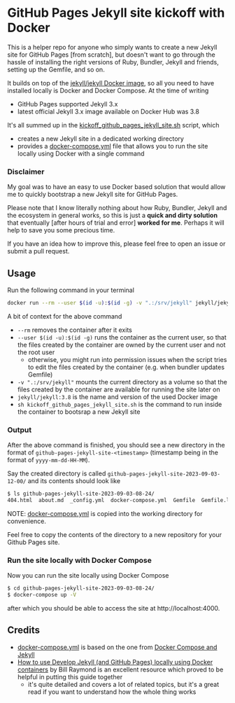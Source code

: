 # GitHub Pages Jekyll site kickoff with Docker

This is a helper repo for anyone who simply wants to create a new Jekyll site
for GitHub Pages [from scratch], but doesn't want to go through the hassle of
installing the right versions of Ruby, Bundler, Jekyll  and friends, setting up
the Gemfile, and so on.

It builds on top of the [jekyll/jekyll Docker image](https://hub.docker.com/r/jekyll/jekyll/),
so all you need to have installed locally is Docker and Docker Compose. At the
time of writing
- GitHub Pages supported Jekyll 3.x
- latest official Jekyll 3.x image available on Docker Hub was 3.8

It's all summed up in the [kickoff_github_pages_jekyll_site.sh](kickoff_github_pages_jekyll_site.sh)
script, which
- creates a new Jekyll site in a dedicated working directory
- provides a [docker-compose.yml](docker-compose.yml) file that allows you to
run the site locally using Docker with a single command

### Disclaimer

My goal was to have an easy to use Docker based solution that would allow me to
quickly bootstrap a new Jekyll site for GitHub Pages.

Please note that I know literally nothing about how Ruby, Bundler, Jekyll and
the ecosystem in general works, so this is just a **quick and dirty solution**
that eventually [after hours of trial and error] **worked for me**.
Perhaps it will help to save you some precious time.

If you have an idea how to improve this, please feel free to open an issue or
submit a pull request.

## Usage

Run the following command in your terminal

```bash
docker run --rm --user $(id -u):$(id -g) -v ".:/srv/jekyll" jekyll/jekyll:3.8 sh kickoff_github_pages_jekyll_site.sh
```

A bit of context for the above command
- `--rm` removes the container after it exits
- `--user $(id -u):$(id -g)` runs the container as the current user, so that
the files created by the container are owned by the current user and not the
root user
  - otherwise, you might run into permission issues when the script tries to
  edit the files created by the container (e.g. when bundler updates Gemfile)
- `-v ".:/srv/jekyll"` mounts the current directory as a volume so that the
files created by the container are available for running the site later on
- `jekyll/jekyll:3.8` is the name and version of the used Docker image
- `sh kickoff_github_pages_jekyll_site.sh` is the command to run inside the
container to bootsrap a new Jekyll site

### Output

After the above command is finished, you should see a new directory in the
format of `github-pages-jekyll-site-<timestamp>` (timestamp being in the format
of `yyyy-mm-dd-HH-MM`).

Say the created directory is called
`github-pages-jekyll-site-2023-09-03-12-00/` and its contents should look like

```bash
$ ls github-pages-jekyll-site-2023-09-03-08-24/
404.html  about.md  _config.yml  docker-compose.yml  Gemfile  Gemfile.lock  index.md  _posts  vendor
```

NOTE: [docker-compose.yml](docker-compose.yml) is copied into the working
directory for convenience.

Feel free to copy the contents of the directory to a new repository for your
Github Pages site.

### Run the site locally with Docker Compose

Now you can run the site locally using Docker Compose

```bash
$ cd github-pages-jekyll-site-2023-09-03-08-24/
$ docker-compose up -V
```

after which you should be able to access the site at http://localhost:4000.

## Credits

- [docker-compose.yml](docker-compose.yml) is based on the one from
[Docker Compose and Jekyll](https://urre.me/writings/docker-compose-and-jekyll/)
- [How to use Develop Jekyll (and GitHub Pages) locally using Docker containers](
https://github.com/BillRaymond/my-jekyll-docker-website)
by Bill Raymond is an excellent resource which proved to be helpful in
putting this guide together
  - it's quite detailed and covers a lot of related topics, but it's a great
  read if you want to understand how the whole thing works
